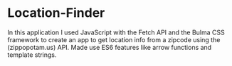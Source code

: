# Location-Finder
In this application I used JavaScript with the Fetch API and the Bulma CSS framework to create an app to get location info from a 
zipcode using the (zippopotam.us) API. Made use ES6 features like arrow functions and template strings.
